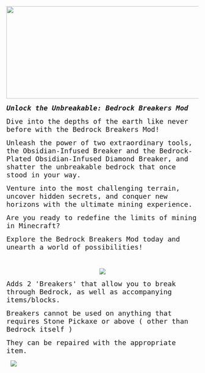 <p style="text-align: center;"><img src="https://i.imgur.com/lrO8YzB.png" alt="" width="1125" height="242" /></p>
<p><span style="font-family: terminal, monaco, monospace; font-size: 18px;"><em><strong>Unlock the Unbreakable: Bedrock Breakers Mod</strong></em></span></p>
<p><span style="font-family: terminal, monaco, monospace; font-size: 18px;">Dive into the depths of the earth like never before with the Bedrock Breakers Mod! </span></p>
<p><span style="font-family: terminal, monaco, monospace; font-size: 18px;">Unleash the power of two extraordinary tools, the Obsidian-Infused Breaker and the Bedrock-Plated Obsidian-Infused Diamond Breaker, and shatter the unbreakable bedrock that once stood in your way. </span></p>
<p><span style="font-family: terminal, monaco, monospace; font-size: 18px;">Venture into the most challenging terrain, uncover hidden secrets, and conquer new horizons with the ultimate mining experience. </span></p>
<p><span style="font-family: terminal, monaco, monospace; font-size: 18px;">Are you ready to redefine the limits of mining in Minecraft? </span></p>
<p><span style="font-family: terminal, monaco, monospace; font-size: 18px;">Explore the Bedrock Breakers Mod today and unearth a world of possibilities!</span></p>
<p>&nbsp;</p>
<p style="text-align: center;"><span style="font-family: terminal, monaco, monospace; font-size: 18px;"><img src="https://i.imgur.com/6UHsUm3.png" /><br /></span></p>
<p><span style="font-family: terminal, monaco, monospace; font-size: 18px;">Adds 2 'Breakers' that allow you to break through Bedrock, as well as accompanying items/blocks.</span></p>
<p><span style="font-family: terminal, monaco, monospace; font-size: 18px;">Breakers cannot be used on anything that requires Stone Pickaxe or above ( other than Bedrock itself )</span></p>
<p><span style="font-family: terminal, monaco, monospace; font-size: 18px;">They can be repaired with the appropriate item.</span></p>
<p><span style="font-family: terminal, monaco, monospace; font-size: 18px;">&nbsp;<img src="https://i.imgur.com/6UHsUm3.png" /></span></p>